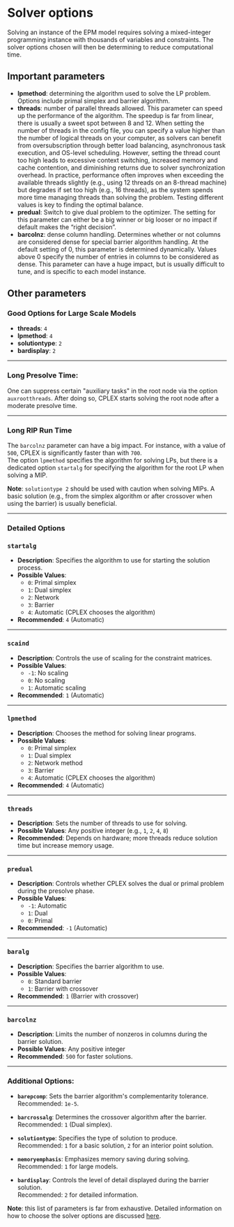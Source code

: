 # Solver options
Solving an instance of the EPM model requires solving a mixed-integer programming instance with thousands of variables and constraints. The solver options chosen will then be determining to reduce computational time.

## Important parameters
- **lpmethod**: determining the algorithm used to solve the LP problem. Options include primal simplex and barrier algorithm.
- **threads**: number of parallel threads allowed. This parameter can speed up the performance of the algorithm. The speedup is far from linear, there is usually a sweet spot between 8 and 12. When setting the number of threads in the config file, you can specify a value higher than the number of logical threads on your computer, as solvers can benefit from oversubscription through better load balancing, asynchronous task execution, and OS-level scheduling. However, setting the thread count too high leads to excessive context switching, increased memory and cache contention, and diminishing returns due to solver synchronization overhead. In practice, performance often improves when exceeding the available threads slightly (e.g., using 12 threads on an 8-thread machine) but degrades if set too high (e.g., 16 threads), as the system spends more time managing threads than solving the problem. Testing different values is key to finding the optimal balance.
- **predual**: Switch to give dual problem to the optimizer. The setting for this parameter can either be a big winner or big looser or no impact if default makes the “right decision”.
- **barcolnz**: dense column handling. Determines whether or not columns are considered dense for special barrier algorithm handling. At the default setting of 0, this parameter is determined dynamically. Values above 0 specify the number of entries in columns to be considered as dense. This parameter can have a huge impact, but is usually difficult to tune, and is specific to each model instance.

## Other parameters


### Good Options for Large Scale Models
- **threads**: `4`
- **lpmethod**: `4`
- **solutiontype**: `2`
- **bardisplay**: `2`

---

### Long Presolve Time:
One can suppress certain "auxiliary tasks" in the root node via the option `auxrootthreads`. After doing so, CPLEX starts solving the root node after a moderate presolve time.

---

### Long RIP Run Time
The `barcolnz` parameter can have a big impact. For instance, with a value of `500`, CPLEX is significantly faster than with `700`.  
The option `lpmethod` specifies the algorithm for solving LPs, but there is a dedicated option `startalg` for specifying the algorithm for the root LP when solving a MIP.  

**Note**: `solutiontype 2` should be used with caution when solving MIPs. A basic solution (e.g., from the simplex algorithm or after crossover when using the barrier) is usually beneficial.

---

### Detailed Options

### `startalg`
- **Description**: Specifies the algorithm to use for starting the solution process.
- **Possible Values**:
  - `0`: Primal simplex
  - `1`: Dual simplex
  - `2`: Network
  - `3`: Barrier
  - `4`: Automatic (CPLEX chooses the algorithm)
- **Recommended**: `4` (Automatic)

---

### `scaind`
- **Description**: Controls the use of scaling for the constraint matrices.
- **Possible Values**:
  - `-1`: No scaling
  - `0`: No scaling
  - `1`: Automatic scaling
- **Recommended**: `1` (Automatic)

---

### `lpmethod`
- **Description**: Chooses the method for solving linear programs.
- **Possible Values**:
  - `0`: Primal simplex
  - `1`: Dual simplex
  - `2`: Network method
  - `3`: Barrier
  - `4`: Automatic (CPLEX chooses the algorithm)
- **Recommended**: `4` (Automatic)

---

### `threads`
- **Description**: Sets the number of threads to use for solving.
- **Possible Values**: Any positive integer (e.g., `1`, `2`, `4`, `8`)
- **Recommended**: Depends on hardware; more threads reduce solution time but increase memory usage.

---

### `predual`
- **Description**: Controls whether CPLEX solves the dual or primal problem during the presolve phase.
- **Possible Values**:
  - `-1`: Automatic
  - `1`: Dual
  - `0`: Primal
- **Recommended**: `-1` (Automatic)

---

### `baralg`
- **Description**: Specifies the barrier algorithm to use.
- **Possible Values**:
  - `0`: Standard barrier
  - `1`: Barrier with crossover
- **Recommended**: `1` (Barrier with crossover)

---

### `barcolnz`
- **Description**: Limits the number of nonzeros in columns during the barrier solution.
- **Possible Values**: Any positive integer
- **Recommended**: `500` for faster solutions.

---

### Additional Options:
- **`barepcomp`**: Sets the barrier algorithm's complementarity tolerance.  
  Recommended: `1e-5`.

- **`barcrossalg`**: Determines the crossover algorithm after the barrier.  
  Recommended: `1` (Dual simplex).

- **`solutiontype`**: Specifies the type of solution to produce.  
  Recommended: `1` for a basic solution, `2` for an interior point solution.

- **`memoryemphasis`**: Emphasizes memory saving during solving.  
  Recommended: `1` for large models.

- **`bardisplay`**: Controls the level of detail displayed during the barrier solution.  
  Recommended: `2` for detailed information.



**Note**: this list of parameters is far from exhaustive. Detailed information on how to choose the solver options are discussed [here](https://worldbankgroup.sharepoint.com/:b:/t/PowerSystemPlanning-WBGroup/EU2NwUyeOo9CljzcBCJThbsBac_sVZWv7GWmuUWf0XDIyw?e=wLkYhH).